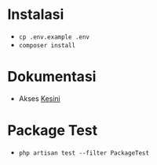 # Instalasi 
- `cp .env.example .env`
- `composer install`

# Dokumentasi
- Akses [Kesini](https://documenter.getpostman.com/view/4938135/2s93sdZXcL)

# **Package Test**
- `php artisan test --filter PackageTest`
